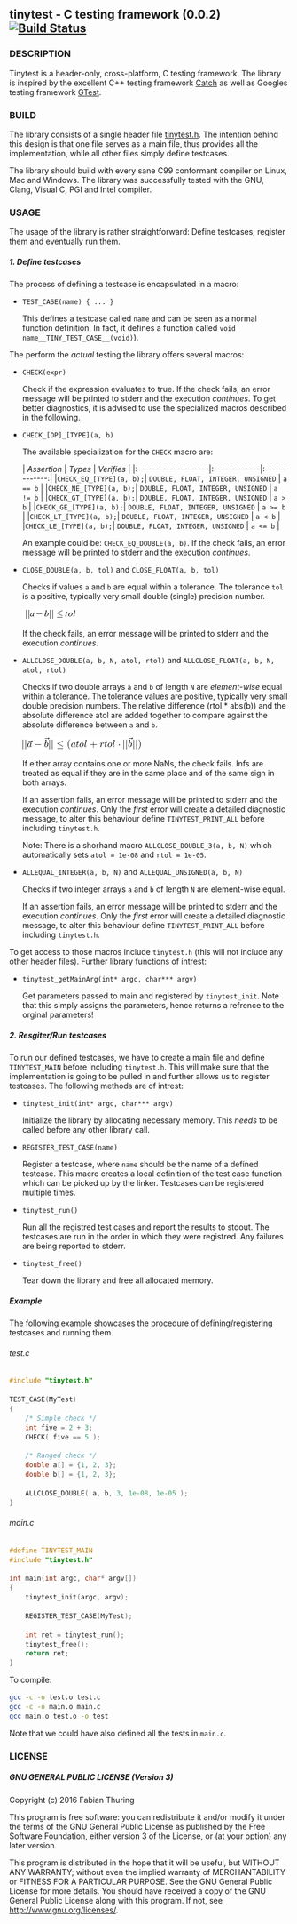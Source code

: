 ## tinytest - C testing framework (0.0.2) [![Build Status](https://travis-ci.org/thfabian/tinytest.svg?branch=master)](https://travis-ci.org/thfabian/tinytest)

### DESCRIPTION

Tinytest is a header-only, cross-platform, C testing framework. The library is inspired by the excellent C++ testing framework [Catch](https://github.com/philsquared/Catch) as well as Googles testing framework [GTest](https://github.com/google/googletest). 

### BUILD

The library consists of a single header file [tinytest.h](https://github.com/thfabian/tinytest/blob/master/tinytest.h). The intention behind this design is that one file serves as a main file, thus provides all the implementation, while all other files simply define testcases. 

The library should build with every sane C99 conformant compiler on Linux, Mac and Windows. The library was successfully tested with the GNU, Clang, Visual C, PGI and Intel compiler.

### USAGE

The usage of the library is rather straightforward: Define testcases, register them and eventually run them.

##### 1. Define testcases

The process of defining a testcase is encapsulated in a macro:

* `TEST_CASE(name) { ... }` 

	This defines a testcase called `name` and can be seen as a normal function definition. In fact, it defines a function called `void name__TINY_TEST_CASE__(void)`).

The perform the _actual_ testing the library offers several macros:

* `CHECK(expr)` 

	Check if the expression evaluates to true. If the check fails, an error message will be printed to stderr and the execution _continues_. To get better diagnostics, it is advised to use the specialized macros described in the following.

* `CHECK_[OP]_[TYPE](a, b)`

	The available specialization for the `CHECK` macro are:

	| *Assertion* | *Types* | *Verifies* |
|:--------------------|:-------------|:-------------:|
|`CHECK_EQ_[TYPE](a, b);`| `DOUBLE, FLOAT, INTEGER, UNSIGNED` | `a == b` |
|`CHECK_NE_[TYPE](a, b);`| `DOUBLE, FLOAT, INTEGER, UNSIGNED` | `a != b` |
|`CHECK_GT_[TYPE](a, b);`| `DOUBLE, FLOAT, INTEGER, UNSIGNED` | `a > b` |
|`CHECK_GE_[TYPE](a, b);`| `DOUBLE, FLOAT, INTEGER, UNSIGNED` | `a >= b` |
|`CHECK_LT_[TYPE](a, b);`| `DOUBLE, FLOAT, INTEGER, UNSIGNED` | `a < b` |
|`CHECK_LE_[TYPE](a, b);`| `DOUBLE, FLOAT, INTEGER, UNSIGNED` | `a <= b` |

	An example could be: `CHECK_EQ_DOUBLE(a, b)`. If the check fails, an error message will be printed to stderr and the execution _continues_.
	
* `CLOSE_DOUBLE(a, b, tol)` and `CLOSE_FLOAT(a, b, tol)` 

	Checks if values `a` and `b` are equal within a tolerance. The tolerance `tol` is a positive, typically very small double (single) precision number.
	
	<img src="https://raw.githubusercontent.com/thfabian/tinytest/master/doc/close.png" alt="Close"/>
	
	If the check fails, an error message will be printed to stderr and the execution _continues_.
	
* `ALLCLOSE_DOUBLE(a, b, N, atol, rtol)` and `ALLCLOSE_FLOAT(a, b, N, atol, rtol)` 


	Checks if two double arrays `a` and `b` of length `N` are _element-wise_ equal within a tolerance. The tolerance values are positive, typically very small double precision numbers. The relative difference (rtol * abs(b)) and the absolute difference atol are added together to compare against the absolute difference between `a` and `b`.

	<img src="https://raw.githubusercontent.com/thfabian/tinytest/master/doc/all_close.png" alt="Allcose"/>
  
	If either array contains one or more NaNs, the check fails. Infs are treated as equal if they are in the same place and of the same sign in both arrays.
  
	If an assertion fails, an error message will be printed to stderr and the execution _continues_. Only the _first_ error will create a detailed diagnostic message, to alter this behaviour define `TINYTEST_PRINT_ALL` before including `tinytest.h`.

	Note: There is a shorhand macro `ALLCLOSE_DOUBLE_3(a, b, N)` which automatically sets `atol = 1e-08` and `rtol = 1e-05`.  

* `ALLEQUAL_INTEGER(a, b, N)` and `ALLEQUAL_UNSIGNED(a, b, N)` 

	Checks if two integer arrays `a` and `b` of length `N` are element-wise equal.

	If an assertion fails, an error message will be printed to stderr and the execution _continues_. Only the _first_ error will create a detailed diagnostic message, to alter this behaviour define `TINYTEST_PRINT_ALL` before including `tinytest.h`. 


To get access to those macros include `tinytest.h` (this will not include any other header files).  Further library functions of intrest:

* `tinytest_getMainArg(int* argc, char*** argv)` 

	 Get parameters passed to main and registered by `tinytest_init`. Note that this simply assigns the parameters, hence returns a refrence to the orginal parameters!

##### 2. Resgiter/Run testcases

To run our defined testcases, we have to create a main file and define `TINYTEST_MAIN` before including `tinytest.h`. This will make sure that the implementation is going to be pulled in and further allows us to register testcases. The following methods are of intrest:

* `tinytest_init(int* argc, char*** argv)` 

	Initialize the library by allocating necessary memory. This _needs_ to be called before any other library call.

* `REGISTER_TEST_CASE(name)` 

	Register a testcase, where `name` should be the name of a defined 
testcase. This macro creates a local definition of the test case function which can be picked up by the linker. Testcases can be registered multiple times. 

* `tinytest_run()` 

	Run all the registred test cases and report the results to stdout. The testcases are run in the order in which they were registred. Any failures are being reported to stderr.

* `tinytest_free()` 

	Tear down the library and free all allocated memory.

##### Example

The following example showcases the procedure of defining/registering testcases and running them.

###### test.c

```c++
#include "tinytest.h"

TEST_CASE(MyTest)
{
    /* Simple check */
    int five = 2 + 3;
    CHECK( five == 5 );

    /* Ranged check */
    double a[] = {1, 2, 3}; 
    double b[] = {1, 2, 3};

    ALLCLOSE_DOUBLE( a, b, 3, 1e-08, 1e-05 );
}

```

###### main.c

```c++
#define TINYTEST_MAIN
#include "tinytest.h"

int main(int argc, char* argv[])
{
    tinytest_init(argc, argv);
   
    REGISTER_TEST_CASE(MyTest);
    
    int ret = tinytest_run();
    tinytest_free();
    return ret;
}
```

To compile:

```sh
gcc -c -o test.o test.c 
gcc -c -o main.o main.c
gcc main.o test.o -o test 
```

Note that we could have also defined all the tests in `main.c`.

### LICENSE

#####  GNU GENERAL PUBLIC LICENSE (Version 3)
Copyright (c) 2016 Fabian Thuring

 This program is free software: you can redistribute it and/or modify
 it under the terms of the GNU General Public License as published by
 the Free Software Foundation, either version 3 of the License, or
 (at your option) any later version.

 This program is distributed in the hope that it will be useful,
 but WITHOUT ANY WARRANTY; without even the implied warranty of
 MERCHANTABILITY or FITNESS FOR A PARTICULAR PURPOSE.  See the
 GNU General Public License for more details.
 You should have received a copy of the GNU General Public License
 along with this program.  If not, see <http://www.gnu.org/licenses/>.
